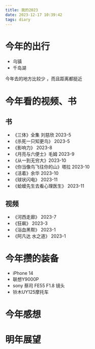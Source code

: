 ```yaml
---
title: 我的2023
date: 2023-12-17 10:39:42
tags: diary
---
```


# 今年的出行
* 乌镇
* 千岛湖

今年去的地方比较少 ，而且距离都挺近 


# 今年看的视频、书

## 书 
* 《三体》全集 刘慈欣 2023-5
* 《杀死一只知更鸟》  2023-5
* 《影响力》 2023-8
* 《月亮与六便士》毛姆 2023-9
* 《从一到无穷大》2023-10
* 《你当像鸟飞往你的山》塔拉  2023-10
* 《活着》余华 2023-10
* 《球状闪电》 2023-11
* 《蛤蟆先生去看心理医生》 2023-11

## 视频
* 《河西走廊》 2023-7
* 《狂飙》 2023-3
* 《浴血黑帮》 2023-1
* 《阿凡达 水之道》 2023-1

# 今年攒的装备
* iPhone 14
* 联想Y9000P
* sony 蔡司 FE55 F1.8 镜头
* 铃木UY125摩托车

# 今年感想

# 明年展望 

